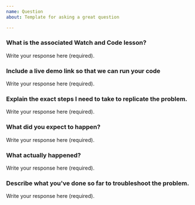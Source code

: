 ```yaml
---
name: Question
about: Template for asking a great question

---
```


### What is the associated Watch and Code lesson? <!--At a minimum, provide the URL for the associated lesson. If it's a video, include a timestamp so that I can reference the exact place where you got stuck.-->

Write your response here (required).

### Include a live demo link so that we can run your code <!--This should be a link to a Plunker or Glitch project-->

Write your response here (required).

### Explain the exact steps I need to take to replicate the problem. <!--Did you click three buttons in a specific order? Did it work fine in Chrome but not in Safari? Explain every little step.*-->

Write your response here (required).

### What did you expect to happen? <!--Also, what led you to have these expectations?-->

Write your response here (required).

### What actually happened? <!--If there’s an error message, share the entire error and the line of code that caused it. If there’s a weird user interface problem, take a screenshot.*-->

Write your response here (required).

### Describe what you've done so far to troubleshoot the problem. <!-- For example, did you go back and review certain concepts, run any experiments, and/or use the debugger?-->

Write your response here (required).
